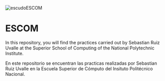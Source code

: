 ![escudoESCOM](https://github.com/4phr0d1t3/Escuela-Superior-de-Computo/assets/64220877/3b9f0447-18cc-4577-965b-f8d8ae9086c8)
# ESCOM
In this repository, you will find the practices carried out by Sebastian Ruiz Uvalle at the Superior School of Computing of the National Polytechnic Institute.

En este repositorio se encuentran las practicas realizadas por Sebastian Ruiz Uvalle en la Escuela Superior de Cómputo del Insituto Politécnico Nacional.
